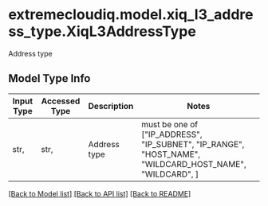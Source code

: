 # extremecloudiq.model.xiq_l3_address_type.XiqL3AddressType

Address type

## Model Type Info
Input Type | Accessed Type | Description | Notes
------------ | ------------- | ------------- | -------------
str,  | str,  | Address type | must be one of ["IP_ADDRESS", "IP_SUBNET", "IP_RANGE", "HOST_NAME", "WILDCARD_HOST_NAME", "WILDCARD", ] 

[[Back to Model list]](../../README.md#documentation-for-models) [[Back to API list]](../../README.md#documentation-for-api-endpoints) [[Back to README]](../../README.md)


